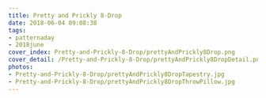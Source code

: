 ```yaml
---
title: Pretty and Prickly 8-Drop
date: 2018-06-04 09:08:38
tags:
- patternaday
- 2018june
cover_index: Pretty-and-Prickly-8-Drop/prettyAndPrickly8Drop.png
cover_detail: /Pretty-and-Prickly-8-Drop/prettyAndPrickly8DropDetail.png
photos:
- Pretty-and-Prickly-8-Drop/prettyAndPrickly8DropTapestry.jpg
- Pretty-and-Prickly-8-Drop/prettyAndPrickly8DropThrowPillow.jpg
---
```

